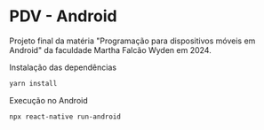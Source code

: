 # PDV - Android

Projeto final da matéria "Programação para dispositivos móveis em Android" da faculdade Martha Falcão Wyden em 2024.

Instalação das dependências

```bash
yarn install
```

Execução no Android

```bash
npx react-native run-android
```
